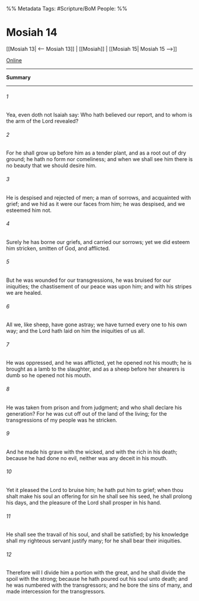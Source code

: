 %% Metadata
Tags: #Scripture/BoM
People: 
%%
# Mosiah 14
[[Mosiah 13| <-- Mosiah 13]] | [[Mosiah]] | [[Mosiah 15| Mosiah 15 -->]]

[Online](https://churchofjesuschrist.org/study/scriptures/bofm/mosiah/14?lang=eng)

---
__Summary__



---
###### 1
Yea, even doth not Isaiah say: Who hath believed our report, and to whom is the arm of the Lord revealed?
###### 2
For he shall grow up before him as a tender plant, and as a root out of dry ground; he hath no form nor comeliness; and when we shall see him there is no beauty that we should desire him.
###### 3
He is despised and rejected of men; a man of sorrows, and acquainted with grief; and we hid as it were our faces from him; he was despised, and we esteemed him not.
###### 4
Surely he has borne our griefs, and carried our sorrows; yet we did esteem him stricken, smitten of God, and afflicted.
###### 5
But he was wounded for our transgressions, he was bruised for our iniquities; the chastisement of our peace was upon him; and with his stripes we are healed.
###### 6
All we, like sheep, have gone astray; we have turned every one to his own way; and the Lord hath laid on him the iniquities of us all.
###### 7
He was oppressed, and he was afflicted, yet he opened not his mouth; he is brought as a lamb to the slaughter, and as a sheep before her shearers is dumb so he opened not his mouth.
###### 8
He was taken from prison and from judgment; and who shall declare his generation? For he was cut off out of the land of the living; for the transgressions of my people was he stricken.
###### 9
And he made his grave with the wicked, and with the rich in his death; because he had done no evil, neither was any deceit in his mouth.
###### 10
Yet it pleased the Lord to bruise him; he hath put him to grief; when thou shalt make his soul an offering for sin he shall see his seed, he shall prolong his days, and the pleasure of the Lord shall prosper in his hand.
###### 11
He shall see the travail of his soul, and shall be satisfied; by his knowledge shall my righteous servant justify many; for he shall bear their iniquities.
###### 12
Therefore will I divide him a portion with the great, and he shall divide the spoil with the strong; because he hath poured out his soul unto death; and he was numbered with the transgressors; and he bore the sins of many, and made intercession for the transgressors.



